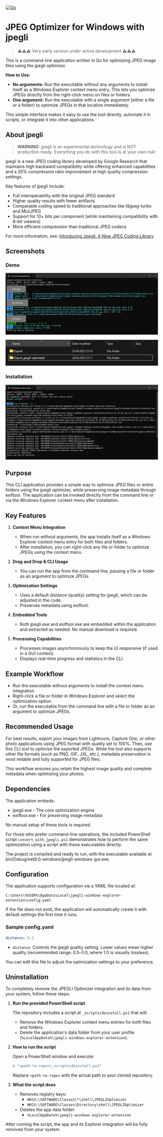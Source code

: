[![Go](https://github.com/dhcgn/jpegli-windows-explorer-extension/actions/workflows/go.yml/badge.svg)](https://github.com/dhcgn/jpegli-windows-explorer-extension/actions/workflows/go.yml)

# JPEG Optimizer for Windows with jpegli

> ⚠️⚠️⚠️ Very early version under active development ⚠️⚠️⚠️

This is a command-line application written in Go for optimizing JPEG image files using the jpegli optimizer. 

**How to Use:**
- **No arguments:** Run the executable without any arguments to install itself as a Windows Explorer context menu entry. This lets you optimize JPEGs directly from the right-click menu on files or folders.
- **One argument:** Run the executable with a single argument (either a file or a folder) to optimize JPEGs in that location immediately.

This simple interface makes it easy to use the tool directly, automate it in scripts, or integrate it into other applications.

## About jpegli

> **WARNING:** jpegli is an experimental technology and is NOT production ready. Everything you do with this tool is at your own risk!

jpegli is a new JPEG coding library developed by Google Research that maintains high backward compatibility while offering enhanced capabilities and a 35% compression ratio improvement at high quality compression settings.

Key features of jpegli include:
- Full interoperability with the original JPEG standard
- Higher quality results with fewer artifacts
- Comparable coding speed to traditional approaches like libjpeg-turbo and MozJPEG
- Support for 10+ bits per component (while maintaining compatibility with 8-bit viewers)
- More efficient compression than traditional JPEG codecs

For more information, see: [Introducing Jpegli: A New JPEG Coding Library](https://opensource.googleblog.com/2024/04/introducing-jpegli-new-jpeg-coding-library.html)

## Screenshots

### Demo

![Screenshot of cli on executing on folder](docs/folder-execute.png)

![Screenshot of explorer after executing on folder](docs/folder-result.png)

### Installation

![Screenshot of explorer after executing on folder](docs/install.png)

## Purpose

This CLI application provides a simple way to optimize JPEG files or entire folders using the jpegli optimizer, while preserving image metadata through exiftool. The application can be invoked directly from the command line or via the Windows Explorer context menu after installation.

## Key Features

1. **Context Menu Integration**
   - When run without arguments, the app installs itself as a Windows Explorer context menu entry for both files and folders.
   - After installation, you can right-click any file or folder to optimize JPEGs using the context menu.

2. **Drag and Drop & CLI Usage**
   - You can run the app from the command line, passing a file or folder as an argument to optimize JPEGs.

3. **Optimization Settings**
   - Uses a default distance (quality) setting for jpegli, which can be adjusted in the code.
   - Preserves metadata using exiftool.

4. **Embedded Tools**
   - Both jpegli.exe and exiftool.exe are embedded within the application and extracted as needed. No manual download is required.

5. **Processing Capabilities**
   - Processes images asynchronously to keep the UI responsive (if used in a GUI context).
   - Displays real-time progress and statistics in the CLI.

## Example Workflow

- Run the executable without arguments to install the context menu integration.
- Right-click a file or folder in Windows Explorer and select the optimization option.
- Or, run the executable from the command line with a file or folder as an argument to optimize JPEGs.

## Recommended Usage

For best results, export your images from Lightroom, Capture One, or other photo applications using JPEG format with quality set to 100%. Then, use this CLI tool to optimize the exported JPEGs. While the tool also supports other file formats (such as PNG, GIF, JXL, etc.), metadata preservation is most reliable and fully supported for JPEG files.

This workflow ensures you retain the highest image quality and complete metadata when optimizing your photos.

## Dependencies

The application embeds:
- jpegli.exe - The core optimization engine
- exiftool.exe - For preserving image metadata

No manual setup of these tools is required.

For those who prefer command-line operations, the included PowerShell script `convert_with_jpegli.ps1` demonstrates how to perform the same optimization using a script with these executables directly.

The project is compiled and ready to run, with the executable available at bin/Debug/net9.0-windows/jpegli-windows-gui.exe.

## Configuration

The application supports configuration via a YAML file located at:

```
C:\Users\%USER%\AppData\Local\jpegli-windows-explorer-extension\config.yaml
```

If the file does not exist, the application will automatically create it with default settings the first time it runs.

### Sample config.yaml

```yaml
distance: 0.5
```

- `distance`: Controls the jpegli quality setting. Lower values mean higher quality (recommended range: 0.5–3.0, where 1.0 is visually lossless).

You can edit this file to adjust the optimization settings to your preference.

## Uninstallation

To completely remove the JPEGLI Optimizer integration and its data from your system, follow these steps:

1. **Run the provided PowerShell script**

   The repository includes a script at `_scripts/deinstall.ps1` that will:
   - Remove the Windows Explorer context menu entries for both files and folders.
   - Delete the application's data folder from your user profile (`%LocalAppData%\jpegli-windows-explorer-extension`).

2. **How to run the script**

   Open a PowerShell window and execute:

   ```powershell
   & "<path-to-repo>\_scripts\deinstall.ps1"
   ```
   Replace `<path-to-repo>` with the actual path to your cloned repository.

3. **What the script does**

   - Removes registry keys:
     - `HKCU:\SOFTWARE\Classes\*\shell\JPEGLIOptimizer`
     - `HKCU:\SOFTWARE\Classes\Directory\shell\JPEGLIOptimizer`
   - Deletes the app data folder:
     - `%LocalAppData%\jpegli-windows-explorer-extension`

After running the script, the app and its Explorer integration will be fully removed from your system.